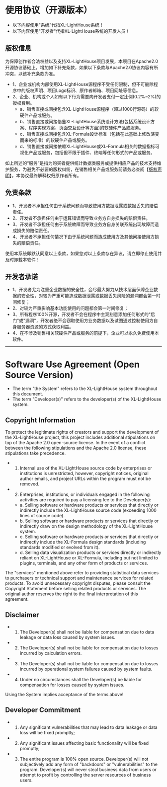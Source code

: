 # 使用协议（开源版本）

- 以下内容使用"系统"代指XL-LightHouse系统！
- 以下内容使用"开发者"代指XL-LightHouse系统的开发人员！

## 版权信息
为保障创作者合法权益以及支持XL-LightHouse项目发展，本项目在Apache2.0开源协议基础上，增加如下补充条款，如果以下条款与Apache2.0协议内容有所冲突，以该补充条款为准。

- 1、企业或机构内部使用XL-LightHouse源程序不受任何限制，但不可删除程序中的版权声明、项目Logo标识、原作者邮箱、项目网址等信息。
- 2、企业、机构或个人如有以下行为需要向开发者支付一定比例(0.2%~2%)的授权费用。
    -  a、销售直接或间接包含XL-LightHouse源程序（超过1000行源码）的软硬件产品或服务。
    -  b、销售直接或间接借鉴XL-LightHouse系统设计方法(包括系统设计方案、程序实现方案、页面交互设计等方面)的软硬件产品或服务。
    -  c、销售直接或间接包含XL-Formula设计标准（包括在此基础上修改演变而来的标准）的软硬件产品或服务。
    -  d、销售直接或间接依赖XL-LightHouse或XL-Formula相关的数据指标可视化产品或服务，包括但不限于插件、终端等任何形式的产品或服务。

如上所述的“服务”是指为购买者提供统计数据类服务或提供相应产品的技术支持维护服务，为避免不必要的版权纠纷，在销售相关产品或服务前请务必查阅【<a style="color:inherit" href="https://dtstep.com/zh/copyright/01.html" target="_blank">版权声明</a>】，本协议最终解释权归原作者所有。

## 免责条款

- 1、开发者不承担任何由于系统问题而导致使用方数据泄露或数据丢失的赔偿责任。
- 2、开发者不承担任何由于运算错误而导致业务方自身损失的赔偿责任。
- 3、开发者不承担任何由于系统故障而导致业务方自身关联系统出现故障而造成损失的赔偿责任。
- 4、开发者不承担任何情况下由于系统问题而造成使用方及其他间接使用方损失的赔偿责任。

使用本系统即默认同意以上条款，如果您对以上条款存在异议，请立即停止使用并及时卸载本软件！

## 开发者承诺

- 1、开发者尤为注重企业数据的安全性，会尽最大努力从技术层面保障企业数据的安全性，对较为严重可能造成数据泄露或数据丢失风险的漏洞都会第一时间修复；
- 2、对较为严重影响基本功能使用的问题都会第一时间修复；
- 3、所有程序100%开源，开发者不会在程序中主观刻意添加任何形式的"后门"或"漏洞"，开发者绝不会窃取使用方业务数据以及试图通过控制使用方自身服务器资源的方式获取利益。
- 4、在不涉及销售相关软硬件产品或服务的前提下，企业可以永久免费使用本软件。
___

# Software Use Agreement (Open Source Version)

- The term "the System" refers to the XL-LightHouse system throughout this document.
- The term "Developer(s)" refers to the developer(s) of the XL-LightHouse system.

## Copyright Information
To protect the legitimate rights of creators and support the development of the XL-LightHouse project, this project includes additional stipulations on top of the Apache 2.0 open-source license. In the event of a conflict between the following stipulations and the Apache 2.0 license, these stipulations take precedence.

- 1. Internal use of the XL-LightHouse source code by enterprises or institutions is unrestricted, however, copyright notices, original author emails, and project URLs within the program must not be removed.
- 2. Enterprises, institutions, or individuals engaged in the following activities are required to pay a licensing fee to the Developer(s):
  -  a. Selling software or hardware products or services that directly or indirectly include the XL-LightHouse source code (exceeding 1000 lines of source code).
  -  b. Selling software or hardware products or services that directly or indirectly draw on the design methodology of the XL-LightHouse system.
  -  c. Selling software or hardware products or services that directly or indirectly include the XL-Formula design standards (including standards modified or evolved from it).
  -  d. Selling data visualization products or services directly or indirectly reliant on XL-LightHouse or XL-Formula, including but not limited to plugins, terminals, and any other form of products or services.

The "services" mentioned above refer to providing statistical data services to purchasers or technical support and maintenance services for related products. To avoid unnecessary copyright disputes, please consult the Copyright Statement before selling related products or services. The original author reserves the right to the final interpretation of this agreement.

## Disclaimer

- 1. The Developer(s) shall not be liable for compensation due to data leakage or data loss caused by system issues.
- 2. The Developer(s) shall not be liable for compensation due to losses incurred by calculation errors.
- 3. The Developer(s) shall not be liable for compensation due to losses incurred by operational system failures caused by system faults.
- 4. Under no circumstances shall the Developer(s) be liable for compensation for losses caused by system issues.

Using the System implies acceptance of the terms above!

## Developer Commitment

- 1. Any significant vulnerabilities that may lead to data leakage or data loss will be fixed promptly;
- 2. Any significant issues affecting basic functionality will be fixed promptly;
- 3. The entire program is 100% open source. Developer(s) will not subjectively add any form of "backdoors" or "vulnerabilities" to the program. Developer(s) will never steal business data from users or attempt to profit by controlling the server resources of business users.

